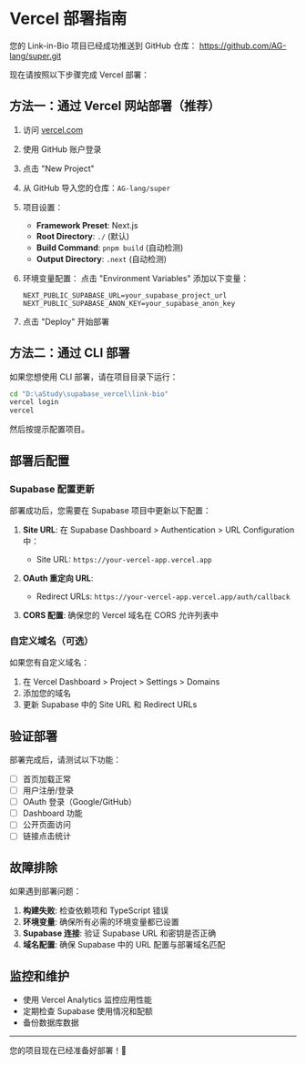 # Vercel 部署指南

您的 Link-in-Bio 项目已经成功推送到 GitHub 仓库：
https://github.com/AG-lang/super.git

现在请按照以下步骤完成 Vercel 部署：

## 方法一：通过 Vercel 网站部署（推荐）

1. 访问 [vercel.com](https://vercel.com)
2. 使用 GitHub 账户登录
3. 点击 "New Project"
4. 从 GitHub 导入您的仓库：`AG-lang/super`
5. 项目设置：
   - **Framework Preset**: Next.js
   - **Root Directory**: `./` (默认)
   - **Build Command**: `pnpm build` (自动检测)
   - **Output Directory**: `.next` (自动检测)

6. 环境变量配置：
   点击 "Environment Variables" 添加以下变量：
   ```
   NEXT_PUBLIC_SUPABASE_URL=your_supabase_project_url
   NEXT_PUBLIC_SUPABASE_ANON_KEY=your_supabase_anon_key
   ```

7. 点击 "Deploy" 开始部署

## 方法二：通过 CLI 部署

如果您想使用 CLI 部署，请在项目目录下运行：

```bash
cd "D:\aStudy\supabase_vercel\link-bio"
vercel login
vercel
```

然后按提示配置项目。

## 部署后配置

### Supabase 配置更新

部署成功后，您需要在 Supabase 项目中更新以下配置：

1. **Site URL**: 在 Supabase Dashboard > Authentication > URL Configuration 中：
   - Site URL: `https://your-vercel-app.vercel.app`

2. **OAuth 重定向 URL**: 
   - Redirect URLs: `https://your-vercel-app.vercel.app/auth/callback`

3. **CORS 配置**: 确保您的 Vercel 域名在 CORS 允许列表中

### 自定义域名（可选）

如果您有自定义域名：
1. 在 Vercel Dashboard > Project > Settings > Domains
2. 添加您的域名
3. 更新 Supabase 中的 Site URL 和 Redirect URLs

## 验证部署

部署完成后，请测试以下功能：
- [ ] 首页加载正常
- [ ] 用户注册/登录
- [ ] OAuth 登录（Google/GitHub）
- [ ] Dashboard 功能
- [ ] 公开页面访问
- [ ] 链接点击统计

## 故障排除

如果遇到部署问题：

1. **构建失败**: 检查依赖项和 TypeScript 错误
2. **环境变量**: 确保所有必需的环境变量都已设置
3. **Supabase 连接**: 验证 Supabase URL 和密钥是否正确
4. **域名配置**: 确保 Supabase 中的 URL 配置与部署域名匹配

## 监控和维护

- 使用 Vercel Analytics 监控应用性能
- 定期检查 Supabase 使用情况和配额
- 备份数据库数据

---

您的项目现在已经准备好部署！🚀